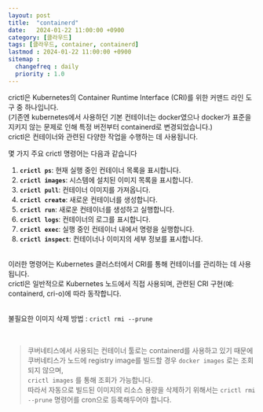 ```yaml
---
layout: post
title:  "containerd"
date:   2024-01-22 11:00:00 +0900
category: [클라우드]
tags: [클라우드, container, containerd]
lastmod : 2024-01-22 11:00:00 +0900
sitemap :
  changefreq : daily
  priority : 1.0
---
```


crictl은 Kubernetes의 Container Runtime Interface (CRI)를 위한 커맨드 라인 도구 중 하나입니다. <br>
(기존엔 kubernetes에서 사용하던 기본 컨테이너는 docker였으나 docker가 표준을 지키지 않는 문제로 인해 특정 버전부터 containerd로 변경되었습니다.)  <br>
crictl은 컨테이너와 관련된 다양한 작업을 수행하는 데 사용됩니다. <br>

몇 가지 주요 crictl 명령어는 다음과 같습니다

1. **`crictl ps`**: 현재 실행 중인 컨테이너 목록을 표시합니다.
2. **`crictl images`**: 시스템에 설치된 이미지 목록을 표시합니다.
3. **`crictl pull`**: 컨테이너 이미지를 가져옵니다.
4. **`crictl create`**: 새로운 컨테이너를 생성합니다.
5. **`crictl run`**: 새로운 컨테이너를 생성하고 실행합니다.
6. **`crictl logs`**: 컨테이너의 로그를 표시합니다.
7. **`crictl exec`**: 실행 중인 컨테이너 내에서 명령을 실행합니다.
8. **`crictl inspect`**: 컨테이너나 이미지의 세부 정보를 표시합니다.


<br> 
이러한 명령어는 Kubernetes 클러스터에서 CRI를 통해 컨테이너를 관리하는 데 사용됩니다. <br>
crictl은 일반적으로 Kubernetes 노드에서 직접 사용되며, 관련된 CRI 구현(예: containerd, cri-o)에 따라 동작합니다. <br>
<br>

불필요한 이미지 삭제 방법 : `crictl rmi --prune`

<br>

>쿠버네티스에서 사용되는 컨테이너 툴로는 containerd를 사용하고 있기 때문에 <br>
>쿠버네티스가 노드에 registry image를 빌드할 경우 `docker images` 로는 조회되지 않으며, <br>
>`crictl images` 를 통해 조회가 가능합니다. <br>
>따라서 자동으로 빌드된 이미지의 리소스 용량을 삭제하기 위해서는 `crictl rmi --prune` 명령어를 cron으로 등록해두어야 합니다. <br>



